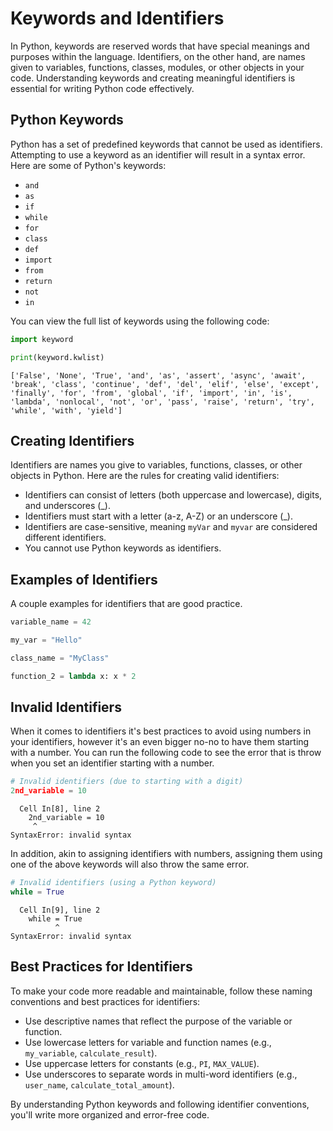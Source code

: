# Keywords and Identifiers

In Python, keywords are reserved words that have special meanings and purposes within the language. Identifiers, on the other hand, are names given to variables, functions, classes, modules, or other objects in your code. Understanding keywords and creating meaningful identifiers is essential for writing Python code effectively.

## Python Keywords

Python has a set of predefined keywords that cannot be used as identifiers. Attempting to use a keyword as an identifier will result in a syntax error. Here are some of Python's keywords:

- `and`
- `as`
- `if`
- `while`
- `for`
- `class`
- `def`
- `import`
- `from`
- `return`
- `not`
- `in`

You can view the full list of keywords using the following code:


```python
import keyword

print(keyword.kwlist)
```

    ['False', 'None', 'True', 'and', 'as', 'assert', 'async', 'await', 'break', 'class', 'continue', 'def', 'del', 'elif', 'else', 'except', 'finally', 'for', 'from', 'global', 'if', 'import', 'in', 'is', 'lambda', 'nonlocal', 'not', 'or', 'pass', 'raise', 'return', 'try', 'while', 'with', 'yield']
    

## Creating Identifiers

Identifiers are names you give to variables, functions, classes, or other objects in Python. Here are the rules for creating valid identifiers:

- Identifiers can consist of letters (both uppercase and lowercase), digits, and underscores (_).
- Identifiers must start with a letter (a-z, A-Z) or an underscore (_).
- Identifiers are case-sensitive, meaning `myVar` and `myvar` are considered different identifiers.
- You cannot use Python keywords as identifiers.

## Examples of Identifiers

A couple examples for identifiers that are good practice.


```python
variable_name = 42
```


```python
my_var = "Hello"
```


```python
class_name = "MyClass"
```


```python
function_2 = lambda x: x * 2
```

## Invalid Identifiers

When it comes to identifiers it's best practices to avoid using numbers in your identifiers, however it's an even bigger no-no to have them starting with a number. You can run the following code to see the error that is throw when you set an identifier starting with a number.


```python
# Invalid identifiers (due to starting with a digit)
2nd_variable = 10
```


      Cell In[8], line 2
        2nd_variable = 10
         ^
    SyntaxError: invalid syntax
    


In addition, akin to assigning identifiers with numbers, assigning them using one of the above keywords will also throw the same error.


```python
# Invalid identifiers (using a Python keyword)
while = True
```


      Cell In[9], line 2
        while = True
              ^
    SyntaxError: invalid syntax
    


## Best Practices for Identifiers

To make your code more readable and maintainable, follow these naming conventions and best practices for identifiers:

- Use descriptive names that reflect the purpose of the variable or function.
- Use lowercase letters for variable and function names (e.g., `my_variable`, `calculate_result`).
- Use uppercase letters for constants (e.g., `PI`, `MAX_VALUE`).
- Use underscores to separate words in multi-word identifiers (e.g., `user_name`, `calculate_total_amount`).

By understanding Python keywords and following identifier conventions, you'll write more organized and error-free code.
